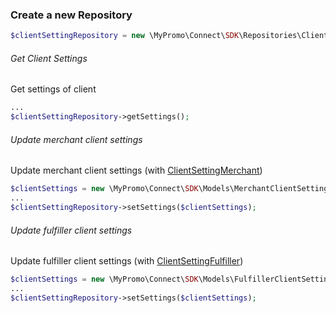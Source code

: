 ### Create a new Repository

```php
$clientSettingRepository = new \MyPromo\Connect\SDK\Repositories\Client\ClientSettingRepository($client);
```

###### Get Client Settings

Get settings of client

```php
...
$clientSettingRepository->getSettings();
```

###### Update merchant client settings

Update merchant client settings (with [ClientSettingMerchant][ClientSettingMerchant])

```php
$clientSettings = new \MyPromo\Connect\SDK\Models\MerchantClientSetting();
...
$clientSettingRepository->setSettings($clientSettings);
```

###### Update fulfiller client settings

Update fulfiller client settings (with [ClientSettingFulfiller][ClientSettingFulfiller])

```php
$clientSettings = new \MyPromo\Connect\SDK\Models\FulfillerClientSetting();
...
$clientSettingRepository->setSettings($clientSettings);
```

[ClientSettingMerchant]: ../Models/ClientSettingMerchant.md

[ClientSettingFulfiller]: ../Models/ClientSettingFulfiller.md